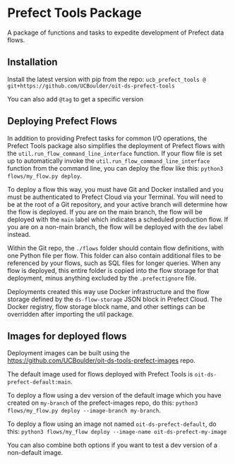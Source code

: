 # Prefect Tools Package

A package of functions and tasks to expedite development of Prefect data flows.

## Installation

Install the latest version with pip from the repo: `ucb_prefect_tools @ git+https://github.com/UCBoulder/oit-ds-prefect-tools`

You can also add `@tag` to get a specific version

## Deploying Prefect Flows

In addition to providing Prefect tasks for common I/O operations, the Prefect Tools package also simplifies the deployment of Prefect flows with the `util.run_flow_command_line_interface` function. If your flow file is set up to automatically invoke the `util.run_flow_command_line_interface` function from the command line, you can deploy the flow like this: `python3 flows/my_flow.py deploy`.

To deploy a flow this way, you must have Git and Docker installed and you must be authenticated to Prefect Cloud via your Terminal. You will need to be at the root of a Git repository, and your active branch will determine how the flow is deployed. If you are on the main branch, the flow will be deployed with the `main` label which indicates a scheduled production flow. If you are on a non-main branch, the flow will be deployed with the `dev` label instead.

Within the Git repo, the `./flows` folder should contain flow definitions, with one Python file per flow. This folder can also contain additional files to be referenced by your flows, such as SQL files for longer queries. When any flow is deployed, this entire folder is copied into the flow storage for that deployment, minus anything excluded by the `.prefectignore` file.

Deployments created this way use Docker infrastructure and the flow storage defined by the `ds-flow-storage` JSON block in Prefect Cloud. The Docker registry, flow storage block name, and other settings can be overridden after importing the util package.

## Images for deployed flows

Deployment images can be built using the https://github.com/UCBoulder/oit-ds-tools-prefect-images repo.

The default image used for flows deployed with Prefect Tools is `oit-ds-prefect-default:main`.

To deploy a flow using a dev version of the default image which you have created on `my-branch` of the prefect-images repo, do this: `python3 flows/my_flow.py deploy --image-branch my-branch`.

To deploy a flow using an image not named `oit-ds-prefect-default`, do this: `python3 flows/my_flow deploy --image-name oit-ds-prefect-my-image`

You can also combine both options if you want to test a dev version of a non-default image.
